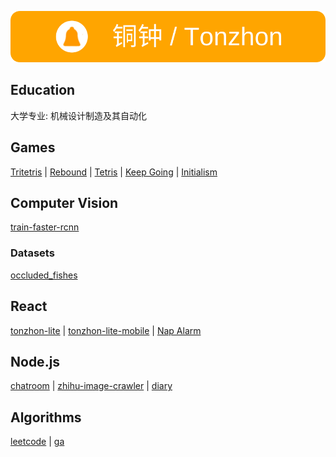 [![铜钟 / Tonzhon](/images/tonzhon_860_140_r25.webp)](https://tonzhon.com)

## Education
大学专业: 机械设计制造及其自动化

## Games
[Tritetris](https://enzeberg.github.io/tritetris/) | 
[Rebound](https://enzeberg.github.io/rebound/) | 
[Tetris](https://enzeberg.github.io/tetris/) | 
[Keep Going](https://github.com/enzeberg/keep-going) | 
[Initialism](https://github.com/enzeberg/initialism)

## Computer Vision
[train-faster-rcnn](https://github.com/enzeberg/train-faster-rcnn)
### Datasets
[occluded_fishes](https://huggingface.co/datasets/enzeberg/occluded_fishes)

## React
[tonzhon-lite](https://github.com/enzeberg/tonzhon-lite) | 
[tonzhon-lite-mobile](https://github.com/enzeberg/tonzhon-lite-mobile) | 
[Nap Alarm](https://enzeberg.github.io/nap-alarm/)

## Node.js
[chatroom](https://github.com/enzeberg/chatroom) | 
[zhihu-image-crawler](https://github.com/enzeberg/zhihu-image-crawler) | 
[diary](https://github.com/enzeberg/diary)

## Algorithms
[leetcode](https://github.com/enzeberg/leetcode) | 
[ga](https://github.com/enzeberg/ga)